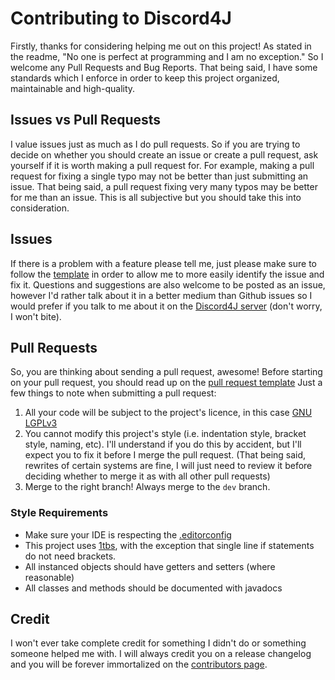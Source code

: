 # Contributing to Discord4J
Firstly, thanks for considering helping me out on this project! As stated in the readme, "No one is perfect at 
programming and I am no exception." So I welcome any Pull Requests and Bug Reports. That being said, I have some 
standards which I enforce in order to keep this project organized, maintainable and high-quality. 

## Issues vs Pull Requests
I value issues just as much as I do pull requests. So if you are trying to decide on whether you should create an issue 
or create a pull request, ask yourself if it is worth making a pull request for. For example, making a pull request for 
fixing a single typo may not be better than just submitting an issue. That being said, a pull request fixing very many 
typos may be better for me than an issue. This is all subjective but you should take this into consideration.

## Issues
If there is a problem with a feature please tell me, just please make sure to follow the [template](ISSUE_TEMPLATE.md)
in order to allow me to more easily identify the issue and fix it. Questions and suggestions are also welcome to be
posted as an issue, however I'd rather talk about it in a better medium than Github issues so I would prefer if you talk
to me about it on the [Discord4J server](https://discord.gg/NxGAeCY) (don't worry, I won't bite).

## Pull Requests
So, you are thinking about sending a pull request, awesome! Before starting on your pull request, you should read up on
the [pull request template](PULL_REQUEST_TEMPLATE.md) Just a few things to note when submitting a pull 
request:

1. All your code will be subject to the project's licence, in this case [GNU LGPLv3](LICENSE.txt)
2. You cannot modify this project's style (i.e. indentation style, bracket style, naming, etc). I'll understand if you
do this by accident, but I'll expect you to fix it before I merge the pull request. (That being said, rewrites of 
certain systems are fine, I will just need to review it before deciding whether to merge it as with all other pull 
requests)
3. Merge to the right branch! Always merge to the `dev` branch. 

### Style Requirements
* Make sure your IDE is respecting the [.editorconfig](https://github.com/austinv11/Discord4J/blob/master/.editorconfig)
* This project uses [1tbs](https://en.wikipedia.org/wiki/Indent_style#Variant:_1TBS), with the exception that single 
line if statements do not need brackets.
* All instanced objects should have getters and setters (where reasonable)
* All classes and methods should be documented with javadocs

## Credit
I won't ever take complete credit for something I didn't do or something someone helped me with. I will always credit 
you on a release changelog and you will be forever immortalized on the [contributors page](https://github.com/austinv11/Discord4J/blob/master/CONTRIBUTORS.md).
